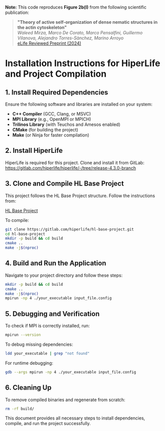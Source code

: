 **Note:** This code reproduces **Figure 2b(I)** from the following scientific publication:  
> **"Theory of active self-organization of dense nematic structures in the actin cytoskeleton"**  
> *Waleed Mirza, Marco De Corato, Marco Pensalfini, Guillermo Vilanova, Alejandro Torres-Sànchez, Marino Arroyo*  
> [eLife Reviewed Preprint (2024)](https://elifesciences.org/reviewed-preprints/93097)




# Installation Instructions for HiperLife and Project Compilation

## 1. Install Required Dependencies
Ensure the following software and libraries are installed on your system:

- **C++ Compiler** (GCC, Clang, or MSVC)
- **MPI Library** (e.g., OpenMPI or MPICH)
- **Trilinos Library** (with Teuchos and Amesos enabled)
- **CMake** (for building the project)
- **Make** (or Ninja for faster compilation)

## 2. Install HiperLife

HiperLife is required for this project. Clone and install it from GitLab: https://gitlab.com/hiperlife/hiperlife/-/tree/release-4.3.0-branch


## 3. Clone and Compile HL Base Project
This project follows the HL Base Project structure. Follow the instructions from:

[HL Base Project](https://gitlab.com/hiperlife/hl-base-project)

To compile:

```sh
git clone https://gitlab.com/hiperlife/hl-base-project.git
cd hl-base-project
mkdir -p build && cd build
cmake ..
make -j$(nproc)
```

## 4. Build and Run the Application
Navigate to your project directory and follow these steps:

```sh
mkdir -p build && cd build
cmake ..
make -j$(nproc)
mpirun -np 4 ./your_executable input_file.config
```

## 5. Debugging and Verification
To check if MPI is correctly installed, run:

```sh
mpirun --version
```

To debug missing dependencies:

```sh
ldd your_executable | grep "not found"
```

For runtime debugging:

```sh
gdb --args mpirun -np 4 ./your_executable input_file.config
```

## 6. Cleaning Up
To remove compiled binaries and regenerate from scratch:

```sh
rm -rf build/
```

This document provides all necessary steps to install dependencies, compile, and run the project successfully.

